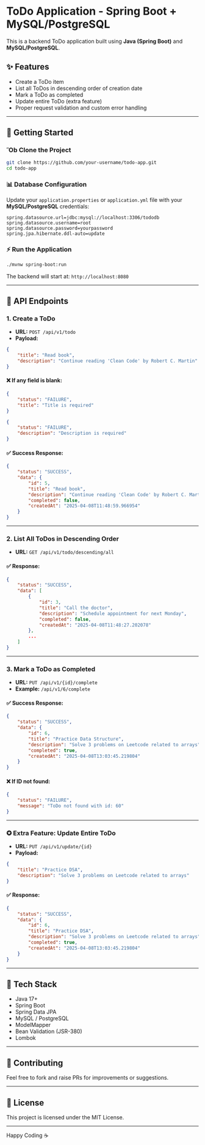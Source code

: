 # ToDo Application - Spring Boot + MySQL/PostgreSQL

This is a backend ToDo application built using **Java (Spring Boot)** and **MySQL/PostgreSQL**.

## ✨ Features

- Create a ToDo item
- List all ToDos in descending order of creation date
- Mark a ToDo as completed
- Update entire ToDo (extra feature)
- Proper request validation and custom error handling

---

## 🔧 Getting Started

### Ὃb Clone the Project
```bash
git clone https://github.com/your-username/todo-app.git
cd todo-app
```

### 📊 Database Configuration
Update your `application.properties` or `application.yml` file with your **MySQL/PostgreSQL** credentials:

```properties
spring.datasource.url=jdbc:mysql://localhost:3306/tododb
spring.datasource.username=root
spring.datasource.password=yourpassword
spring.jpa.hibernate.ddl-auto=update
```

### ⚡ Run the Application
```bash
./mvnw spring-boot:run
```

The backend will start at: `http://localhost:8080`

---

## 🔸 API Endpoints

### 1. Create a ToDo
- **URL:** `POST /api/v1/todo`
- **Payload:**
```json
{
    "title": "Read book",
    "description": "Continue reading 'Clean Code' by Robert C. Martin"
}
```

#### ❌ If any field is blank:
```json
{
    "status": "FAILURE",
    "title": "Title is required"
}
```
```json
{
    "status": "FAILURE",
    "description": "Description is required"
}
```

#### ✅ Success Response:
```json
{
    "status": "SUCCESS",
    "data": {
        "id": 5,
        "title": "Read book",
        "description": "Continue reading 'Clean Code' by Robert C. Martin",
        "completed": false,
        "createdAt": "2025-04-08T11:48:59.966954"
    }
}
```

---

### 2. List All ToDos in Descending Order
- **URL:** `GET /api/v1/todo/descending/all`

#### ✅ Response:
```json
{
    "status": "SUCCESS",
    "data": [
        {
            "id": 3,
            "title": "Call the doctor",
            "description": "Schedule appointment for next Monday",
            "completed": false,
            "createdAt": "2025-04-08T11:48:27.202078"
        },
        ...
    ]
}
```

---

### 3. Mark a ToDo as Completed
- **URL:** `PUT /api/v1/{id}/complete`
- **Example:** `/api/v1/6/complete`

#### ✅ Success Response:
```json
{
    "status": "SUCCESS",
    "data": {
        "id": 6,
        "title": "Practice Data Structure",
        "description": "Solve 3 problems on Leetcode related to arrays",
        "completed": true,
        "createdAt": "2025-04-08T13:03:45.219804"
    }
}
```

#### ❌ If ID not found:
```json
{
    "status": "FAILURE",
    "message": "ToDo not found with id: 60"
}
```

---

### ✪ Extra Feature: Update Entire ToDo
- **URL:** `PUT /api/v1/update/{id}`
- **Payload:**
```json
{
    "title": "Practice DSA",
    "description": "Solve 3 problems on Leetcode related to arrays"
}
```

#### ✅ Response:
```json
{
    "status": "SUCCESS",
    "data": {
        "id": 6,
        "title": "Practice DSA",
        "description": "Solve 3 problems on Leetcode related to arrays",
        "completed": true,
        "createdAt": "2025-04-08T13:03:45.219804"
    }
}
```

---

## 🌟 Tech Stack
- Java 17+
- Spring Boot
- Spring Data JPA
- MySQL / PostgreSQL
- ModelMapper
- Bean Validation (JSR-380)
- Lombok

---

## 🙏 Contributing
Feel free to fork and raise PRs for improvements or suggestions.

---

## 🚫 License
This project is licensed under the MIT License.

---

Happy Coding ☕

